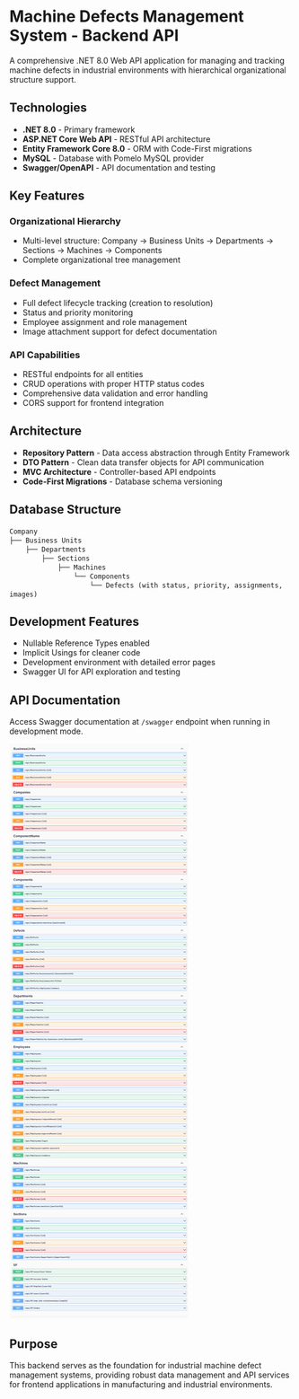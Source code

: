 # Machine Defects Management System - Backend API

A comprehensive .NET 8.0 Web API application for managing and tracking machine defects in industrial environments with hierarchical organizational structure support.

## Technologies

- **.NET 8.0** - Primary framework
- **ASP.NET Core Web API** - RESTful API architecture
- **Entity Framework Core 8.0** - ORM with Code-First migrations
- **MySQL** - Database with Pomelo MySQL provider
- **Swagger/OpenAPI** - API documentation and testing

## Key Features

### Organizational Hierarchy
- Multi-level structure: Company → Business Units → Departments → Sections → Machines → Components
- Complete organizational tree management

### Defect Management
- Full defect lifecycle tracking (creation to resolution)
- Status and priority monitoring
- Employee assignment and role management
- Image attachment support for defect documentation

### API Capabilities
- RESTful endpoints for all entities
- CRUD operations with proper HTTP status codes
- Comprehensive data validation and error handling
- CORS support for frontend integration

## Architecture

- **Repository Pattern** - Data access abstraction through Entity Framework
- **DTO Pattern** - Clean data transfer objects for API communication
- **MVC Architecture** - Controller-based API endpoints
- **Code-First Migrations** - Database schema versioning

## Database Structure

```
Company
├── Business Units
    ├── Departments
        ├── Sections
            ├── Machines
                └── Components
                    └── Defects (with status, priority, assignments, images)
```

## Development Features

- Nullable Reference Types enabled
- Implicit Usings for cleaner code
- Development environment with detailed error pages
- Swagger UI for API exploration and testing

## API Documentation

Access Swagger documentation at `/swagger` endpoint when running in development mode.

![Swagger API Documentation](./images/screencapture-localhost-5034-swagger-index-html-2025-09-25-15_47_32-fotor-20250925155113.png)

## Purpose

This backend serves as the foundation for industrial machine defect management systems, providing robust data management and API services for frontend applications in manufacturing and industrial environments.